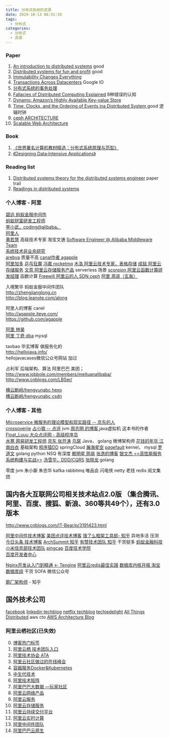 ```yaml
---
title: 分布式系统的资源
date: 2019-10-13 06:51:35
tags:
  - 分布式
categories: 
  - 分布式
  - 资源
---
```

<p></p>
<!-- more -->

### Paper
1. [An introduction to distributed systems](https://github.com/aphyr/distsys-class) good
2. [Distributed systems for fun and profit](http://book.mixu.net/distsys/single-page.html) good
3. [Immutability Changes Everything](http://cidrdb.org/cidr2015/Papers/CIDR15_Paper16.pdf)
4. [Transactions Across Datacenters](https://snarfed.org/transactions_across_datacenters_io.html)  Google IO
5. [分布式系统的事务处理](https://coolshell.cn/articles/10910.html)
6. [Fallacies of Distributed Computing Explained](http://www.rgoarchitects.com/Files/fallacies.pdf) 8种错误的认知
7. [Dynamo: Amazon’s Highly Available Key-value Store ](https://www.allthingsdistributed.com/files/amazon-dynamo-sosp2007.pdf)
8. [Time, Clocks, and the Ordering of Events ina Distributed System ](https://www.microsoft.com/en-us/research/uploads/prod/2016/12/Time-Clocks-and-the-Ordering-of-Events-in-a-Distributed-System.pdf) good 逻辑时钟
9. [ceph ARCHITECTURE](https://docs.ceph.com/docs/jewel/architecture/)
10. [Scalable Web Architecture](http://nettee.github.io/posts/2016/Scalable-Web-Architecture-and-Distributed-Systems/)

### Book
1. [《世界著名计算机教材精选：分布式系统原理与范型》](https://item.jd.com/10079452.html)
2. [《Designing Data‑Intensive Applications》](http://www.antonfagerberg.com/files/intensive.pdf)

### Reading list
1. [Distributed systems theory for the distributed systems engineer](https://www.the-paper-trail.org/post/2014-08-09-distributed-systems-theory-for-the-distributed-systems-engineer/) paper trail
2. [Readings in distributed systems](http://christophermeiklejohn.com/distributed/systems/2013/07/12/readings-in-distributed-systems.html)


### 个人博客 - 阿里 
[碧远 蚂蚁金服中间件](http://leaver.me/)  
[蚂蚁财富研发工程师](http://monkeyhorse.cn/)  
[李小武，coding@alibaba。](http://blog.lichengwu.cn/)  
[阿里人](http://www.blogjava.net/BlueDavy/)  
[黄若慧](http://blog.zephyrleaves.net/) 高级技术专家 淘宝文通
[Software Engineer @ Alibaba Middleware Team](https://www.sczyh30.com/)   
[系统技术非业余研究](http://blog.yufeng.info/)  
[arebya](http://arebya.com/) 质量不高
[canal作者 agapple](https://agapple.iteye.com/)  
[阿里加多](https://www.jianshu.com/u/b230a86fb7ad)
[乒乓狂魔](https://yq.aliyun.com/users/6bmpl5rdwpqu4)
[冯嘉 rocketmq](https://yq.aliyun.com/users/ejn34jbxf5evs)
[木洛 阿里云技术专家，表格存储](https://yq.aliyun.com/users/jwbhxydfk6qyi/article)
[成喆 阿里云存储服务](https://yq.aliyun.com/users/u3vivzisyg2pc/)
[文意 阿里云存储服务产品](https://yq.aliyun.com/users/zh5kxxfngqw2m)  serverless 场景
[scorpion 阿里云函数计算研发经理](https://yq.aliyun.com/users/fbt6ovijrs2zi) 函数计算
[Freewill 阿里云的人 SDN ceph](https://www.cnblogs.com/bodhitree/default.html)
[阿里  周遥（玄胤）](http://www.seflerzhou.net)


入境繁华  蚂蚁金服中间件团队  
http://zhengjianglong.cn  
http://blog.leanote.com/along  


阿里人的博客 canel  
http://agapple.iteye.com/   
https://github.com/agapple  

[阿里 林昊](http://bluedavy.me/)     
[阿里 丁奇 dba](https://dinglin.iteye.com/)   mysql


taobao   毕玄博客   做服务化的  
http://hellojava.info/  
hellojavacases微信公众号网站  加过  

占利军   后端架构、算法  阿里巴巴 美团；   
http://www.jobbole.com/members/meituanalibaba/  
http://www.cnblogs.com/LBSer/  

[横云断岭/hengyunabc hexo](http://hengyunabc.github.io/)  
[横云断岭/hengyunabc csdn](https://blog.csdn.net/hengyunabc)

### 个人博客 - 其他
[Microservice 微服务的理论模型和现实路径 -- 京东的人](http://blog.csdn.net/mindfloating/article/details/51221780)  
[crossoverjie](https://crossoverjie.top/)
[占小狼 -- 点评](http://www.jianshu.com/u/90ab66c248e6) jvm
[周志明 的博客 ](http://icyfenix.iteye.com/)  java虚拟机  这本书的作者
[Float_Luuu  大众点评网 - 高级程序员](http://my.oschina.net/andylucc/home)  
[水寒  网易研发工程师](https://www.cnblogs.com/java-zhao/)
[京东 张开涛](https://jinnianshilongnian.iteye.com/)
[鸟窝]() Java， golang  微博架构师 
[花钱的年华 江南白衣]()  基础架构
[程序猿DD]() springCloud
[瀚海星空](http://abloz.com/)
[pagefault](http://www.pagefault.info/)  kernel， mysql
[罗道文](http://luodw.cc/)  golang python NSQ 有深度
[赖明星  网易](http://mingxinglai.com/)
[张逸的博客](https://www.cnblogs.com/wayfarer/default.html)
[银文杰 <<高性能服务系统构建与实战>>](https://blog.csdn.net/yinwenjie/article/list/1?)
[汤雪华，DDD/CQRS](http://www.cnblogs.com/netfocus/)
[张晓龙](https://www.jianshu.com/u/1381dc29fed9)  golang

零度 jvm
朱小厮 朱忠华 kafka rabbitmq 唯品会
闪电侠 netty 
老钱 redis 阅文集团

## 国内各大互联网公司相关技术站点2.0版 （集合腾讯、阿里、百度、搜狐、新浪、360等共49个），还有3.0版本
http://www.cnblogs.com/IT-Bear/p/3191423.html

[阿里中间件技术博客]()
[美团点评技术博客]()
[饿了么框架工具部- 知乎](https://zhuanlan.zhihu.com/p/28585781)  异地多活 压测
[今日头条 技术博客](https://techblog.toutiao.com/2017/05/02/dao/)
[ArchSummit 知乎](https://www.zhihu.com/org/archsummit/activities)
[有赞技术团队 知乎](https://www.zhihu.com/org/you-zan-ji-zhu-tuan-dui/activities) 干货挺多
[蚂蚁金融科技](https://tech.antfin.com/)
[小米信息部技术团队](https://xiaomi-info.github.io/)
[pingcap](https://pingcap.com/blog-cn/)
[百度技术学院](http://bit.baidu.com/)   
[百度开发者中心](https://developer.baidu.com/) 

[Nginx开发从入门到精通 <- Tengine](http://tengine.taobao.org/book/index.html)
[阿里云redis最佳实践](https://help.aliyun.com/document_detail/67252.html) 
[数据库内核月报 淘宝数据库组](http://mysql.taobao.org/monthly/)   干货
 SOFA 微信公众号

 [鹅厂架构师](https://www.zhihu.com/org/e-han-jia-gou-shi) - 知乎

## 国外技术公司
[facebook](https://code.fb.com/) 
[linkedin techblog](https://engineering.linkedin.com/blog) 
[netflix techblog](https://medium.com/netflix-techblog) 
[techiedelight](https://www.techiedelight.com/) 
[All Things Distributed](https://www.allthingsdistributed.com/)  aws cto
[AWS Architecture Blog](https://amazonaws-china.com/cn/blogs/architecture/)


### 阿里云栖社区(已失效) 
0. [博客热门标签](https://yq.aliyun.com/tags/)
0. [阿里云栖  技术团队入口](https://yq.aliyun.com/teams)  
1. [阿里技术协会 ATA](https://yq.aliyun.com/tags/tagid_523/)
2. [阿里云社区做过的在线峰会](https://yq.aliyun.com/topic?spm=a2c4e.11154022.headermainnav.11.7037aMQGaMQGE8#guid-721571)
3. [容器服务Docker&Kubernetes](https://yq.aliyun.com/teams/11/type_blog-cid_450-page_1)
4. [中生代技术](https://yq.aliyun.com/users/1080464764156883?spm=a2c4e.11153940.blogrightarea54004.2.22c86a7d3BdzIB)
5. [阿里技术矩阵](https://yq.aliyun.com/teams/16)
6. [阿里巴巴大数据 —玩家社区](https://yq.aliyun.com/teams/6)
7. [阿里云网络产品](https://yq.aliyun.com/teams/28)  
8. [阿里云服务](https://yq.aliyun.com/teams/56/type_blog)
9. [阿里云存储服务](https://yq.aliyun.com/teams/4)
10. [阿里云持续交付平台](https://yq.aliyun.com/teams/20)
11. [阿里云实时计算](https://yq.aliyun.com/teams/67)
12. [阿里中间件团队](https://yq.aliyun.com/teams/22)  
13. [阿里巴巴云原生](https://yq.aliyun.com/teams/252)  




   




